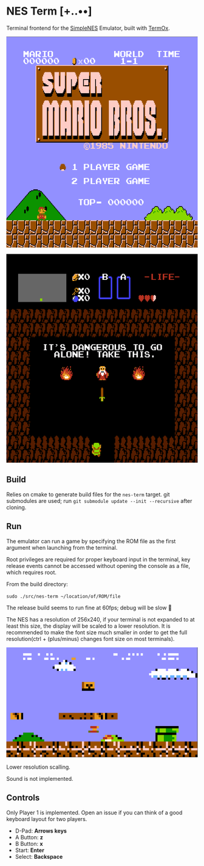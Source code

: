 # NES Term [+..••]

Terminal frontend for the [SimpleNES](https://github.com/amhndu/SimpleNES)
Emulator, built with [TermOx](https://github.com/a-n-t-h-o-n-y/TermOx).

<p align="center">
  <img src="docs/mario.png">
</p>

<p align="center">
  <img src="docs/zelda.png">
</p>

## Build

Relies on cmake to generate build files for the `nes-term` target. git
submodules are used; run `git submodule update --init --recursive` after cloning.

## Run

The emulator can run a game by specifying the ROM file as the first argument
when launching from the terminal.

Root privileges are required for proper keyboard input in the terminal, key
release events cannot be accessed without opening the console as a file, which
requires root.

From the build directory:

`sudo ./src/nes-term ~/location/of/ROM/file`

The release build seems to run fine at 60fps; debug will be slow 🐌

The NES has a resolution of 256x240, if your terminal is not expanded to at
least this size, the display will be scaled to a lower resolution. It is
recommended to make the font size much smaller in order to get the full
resolution(ctrl + (plus/minus) changes font size on most terminals).

<p align="center">
  <img src="docs/low-res.png">
</p>

Lower resolution scalling.

Sound is not implemented.

## Controls

Only Player 1 is implemented. Open an issue if you can think of a good keyboard
layout for two players.

- D-Pad:    __Arrows keys__
- A Button: __z__
- B Button: __x__
- Start:    __Enter__
- Select:   __Backspace__
